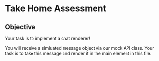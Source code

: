 # Take Home Assessment

## Objective
Your task is to implement a chat renderer!

You will receive a simluated message object via our mock API class. Your task is to take this message and render it in the main element in this file.